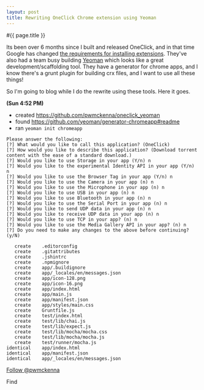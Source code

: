 ```yaml
---
layout: post
title: Rewriting OneClick Chrome extension using Yeoman
---
```


#{{ page.title }}

Its been over 6 months since I built and released OneClick, and in that time Google has changed [the requirements for installing extensions](http://developer.chrome.com/extensions/manifestVersion.html#manifest-v1-changes). They've also had a team busy building [Yeoman](http://yeoman.io) which looks like a great development/scaffolding tool. They have a generator for chrome apps, and I know there's a grunt plugin for building crx files, and I want to use all these things!

So I'm going to blog while I do the rewrite using these tools. Here it goes.

__(Sun 4:52 PM)__  
* created https://github.com/pwmckenna/oneclick_yeoman  
* found https://github.com/yeoman/generator-chromeapp#readme  
* ran `yeoman init chromeapp`

```
Please answer the following:
[?] What would you like to call this application? (OneClick) 
[?] How would you like to describe this application? (Download torrent content with the ease of a standard download.) 
[?] Would you like to use Storage in your app (Y/n) n
[?] Would you like to the experimental Identity API in your app (Y/n) n
[?] Would you like to use the Browser Tag in your app (Y/n) n
[?] Would you like to use the Camera in your app (n) n
[?] Would you like to use the Microphone in your app (n) n
[?] Would you like to use USB in your app (n) n
[?] Would you like to use Bluetooth in your app (n) n
[?] Would you like to use the Serial Port in your app (n) n
[?] Would you like to send UDP data in your app (n) n
[?] Would you like to receive UDP data in your app (n) n
[?] Would you like to use TCP in your app? (n) n
[?] Would you like to use the Media Gallery API in your app? (n) n
[?] Do you need to make any changes to the above before continuing? (y/N) 

   create    .editorconfig
   create    .gitattributes
   create    .jshintrc
   create    .npmignore
   create    app/.buildignore
   create    app/_locales/en/messages.json
   create    app/icon-128.png
   create    app/icon-16.png
   create    app/index.html
   create    app/main.js
   create    app/manifest.json
   create    app/styles/main.css
   create    Gruntfile.js
   create    test/index.html
   create    test/lib/chai.js
   create    test/lib/expect.js
   create    test/lib/mocha/mocha.css
   create    test/lib/mocha/mocha.js
   create    test/runner/mocha.js
identical    app/index.html
identical    app/manifest.json
identical    app/_locales/en/messages.json
```

<a href="https://twitter.com/pwmckenna" class="twitter-follow-button" data-show-count="false">Follow @pwmckenna</a>
<script>!function(d,s,id){var js,fjs=d.getElementsByTagName(s)[0];if(!d.getElementById(id)){js=d.createElement(s);js.id=id;js.src="//platform.twitter.com/widgets.js";fjs.parentNode.insertBefore(js,fjs);}}(document,"script","twitter-wjs");</script>Find